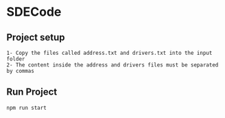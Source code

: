 # SDECode

## Project setup

```
1- Copy the files called address.txt and drivers.txt into the input folder
2- The content inside the address and drivers files must be separated by commas
```

## Run Project

    npm run start
